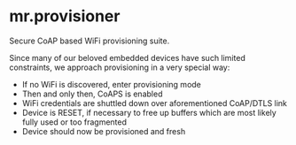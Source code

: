 # mr.provisioner

Secure CoAP based WiFi provisioning suite.

Since many of our beloved embedded devices have such limited constraints, we approach provisioning in a very special way:

* If no WiFi is discovered, enter provisioning mode
* Then and only then, CoAPS is enabled
* WiFi credentials are shuttled down over aforementioned CoAP/DTLS link
* Device is RESET, if necessary to free up buffers which are most likely fully used or too fragmented
* Device should now be provisioned and fresh

